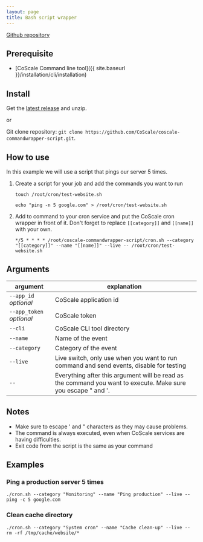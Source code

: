 ```yaml
---
layout: page
title: Bash script wrapper
---
```


<a href="https://github.com/CoScale/coscale-commandwrapper-script" target="_blank" class="btn btn-large btn-info"><i class="fa fa-3x fa-fw fa-github-square"></i> Github repository</a>

## Prerequisite
* [CoScale Command line tool]({{ site.baseurl }}/installation/cli/installation)

## Install

Get the <a target="_blank" href="https://github.com/CoScale/coscale-commandwrapper-script" class="js-github-release">latest release</a> and unzip.

or

Git clone repository:
`git clone https://github.com/CoScale/coscale-commandwrapper-script.git`.

## How to use

In this example we will use a script that pings our server 5 times.

1. Create a script for your job and add the commands you want to run

    `touch /root/cron/test-website.sh`

    `echo "ping -n 5 google.com" > /root/cron/test-website.sh`

2. Add to command to your cron service and put the CoScale cron wrapper in front of it. Don't forget to replace `[[category]]` and `[[name]]` with your own.

    `*/5 * * * * /root/coscale-commandwrapper-script/cron.sh --category "[[category]]" --name "[[name]]" --live -- /root/cron/test-website.sh`

## Arguments

argument | explanation
-------- | -----------
`--app_id` *optional*       | CoScale application id
`--app_token` *optional*    | CoScale token
`--cli`                     | CoScale CLI tool directory
`--name`                    | Name of the event
`--category`                | Category of the event
`--live`                    | Live switch, only use when you want to run command and send events, disable for testing
`--`                        | Everything after this argument will be read as the command you want to execute. Make sure you escape " and '.

## Notes
* Make sure to escape ' and " characters as they may cause problems.
* The command is always executed, even when CoScale services are having difficulties.
* Exit code from the script is the same as your command

## Examples

### Ping a production server 5 times
`./cron.sh --category "Monitoring" --name "Ping production" --live -- ping -c 5 google.com`

### Clean cache directory
`./cron.sh --category "System cron" --name "Cache clean-up" --live -- rm -rf /tmp/cache/website/*`
